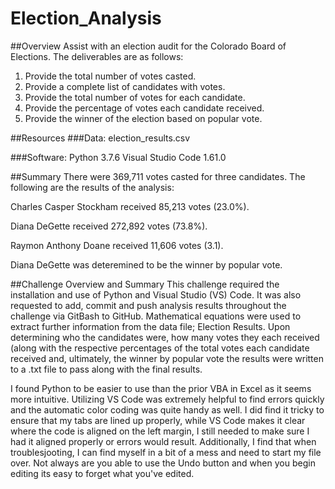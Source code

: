 # Election_Analysis

##Overview
Assist with an election audit for the Colorado Board of Elections. The deliverables are as follows:
  1. Provide the total number of votes casted.
  2. Provide a complete list of candidates with votes.
  3. Provide the total number of votes for each candidate.
  4. Provide the percentage of votes each candidate received.
  5. Provide the winner of the election based on popular vote.

##Resources
###Data: 
election_results.csv

###Software:
Python 3.7.6
Visual Studio Code 1.61.0

##Summary
There were 369,711 votes casted for three candidates.  The following are the results of the analysis:

Charles Casper Stockham received 85,213 votes (23.0%). 

Diana DeGette received 272,892 votes (73.8%).

Raymon Anthony Doane received 11,606 votes (3.1).

Diana DeGette was deteremined to be the winner by popular vote.

##Challenge Overview and Summary
This challenge required the installation and use of Python and Visual Studio (VS) Code.  It was also requested to add, commit and push analysis results throughout the challenge via GitBash to GitHub. Mathematical equations were used to extract further information from the data file; Election Results. Upon determining who the candidates were, how many votes they each received (along with the respective percentages of the total votes each candidate received and, ultimately, the winner by popular vote the results were written to a .txt file to pass along with the final results.

I found Python to be easier to use than the prior VBA in Excel as it seems more intuitive.  Utilizing VS Code was extremely helpful to find errors quickly and the automatic color coding was quite handy as well.  I did find it tricky to ensure that my tabs are lined up properly, while VS Code makes it clear where the code is aligned on the left margin, I still needed to make sure I had it aligned properly or errors would result.  Additionally, I find that when troublesjooting, I can find myself in a bit of a mess and need to start my file over.  Not always are you able to use the Undo button and when you begin editing its easy to forget what you've edited.

